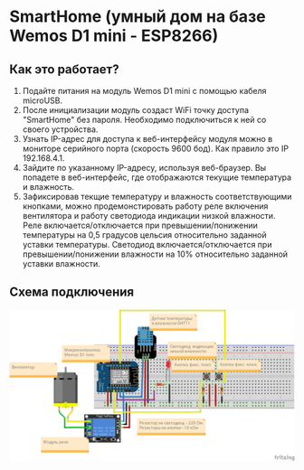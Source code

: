 # SmartHome (умный дом на базе Wemos D1 mini - ESP8266)
## Как это работает?
1. Подайте питания на модуль Wemos D1 mini с помощью кабеля microUSB.
2. После инициализации модуль создаст WiFi точку доступа "SmartHome" без пароля. Необходимо подключиться к ней со своего устройства.
3. Узнать IP-адрес для доступа к веб-интерфейсу модуля можно в мониторе серийного порта (скорость 9600 бод). Как правило это IP 192.168.4.1.
4. Зайдите по указанному IP-адресу, используя веб-браузер. Вы попадете в веб-интерфейс, где отображаются текущие температура и влажность.
5. Зафиксировав текщие температуру и влажность соответствующими кнопками, можно продемонстировать работу реле включения вентилятора и работу светодиода индикации низкой влажности. Реле включается/отключается при превышении/понижении температуры на 0,5 градусов цельсия относительно заданной уставки температуры. Светодиод включается/отключается при превышении/понижении влажности на 10% относительно заданной уставки влажности.
## Схема подключения
![scheme](/SmartHome.png)
